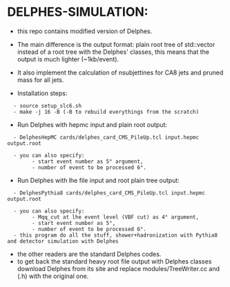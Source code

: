 DELPHES-SIMULATION:
====================

  * this repo contains modified version of Delphes.
  * The main difference is the output format: plain root tree of std::vector<float> instead of a root tree with the Delphes' classes, this means that the output is much lighter (~1kb/event). 
  * It also implement the calculation of nsubjettines for CA8 jets and pruned mass for all jets.


  * Installation steps:
```
  - source setup_slc6.sh
  - make -j 16 -B (-B to rebuild everythings from the scratch)

```

  * Run Delphes with hepmc input and plain root output:
```
  - DelphesHepMC cards/delphes_card_CMS_PileUp.tcl input.hepmc output.root

  - you can also specify: 
        - start event number as 5° argument,
        - number of event to be processed 6°.
```  
  * Run Delphes with lhe file input and root plain tree output:
```
  - DelphesPythia8 cards/delphes_card_CMS_PileUp.tcl input.hepmc output.root

  - you can also specify: 
        - Mqq_cut at lhe event level (VBF cut) as 4° argument,
        - start event number as 5°,
        - number of event to be processed 6°.
  - this program do all the stuff, shower+hadronization with Pythia8 and detector simulation with Delphes
```
  
  * the other readers are the standard Delphes codes.
  * to get back the standard heavy root file output with Delphes classes download Delphes from its site and replace modules/TreeWriter.cc and (.h) with the original one.
      
